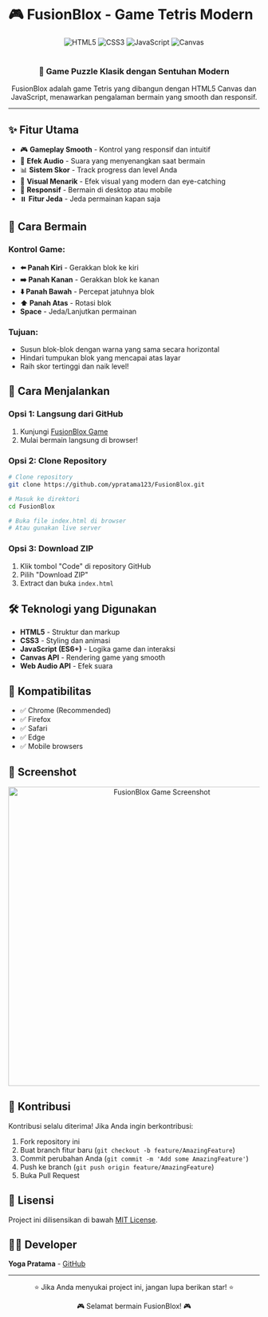 # 🎮 FusionBlox - Game Tetris Modern

<div align="center">
  <img src="https://img.shields.io/badge/HTML5-E34F26?style=for-the-badge&logo=html5&logoColor=white" alt="HTML5">
  <img src="https://img.shields.io/badge/CSS3-1572B6?style=for-the-badge&logo=css3&logoColor=white" alt="CSS3">
  <img src="https://img.shields.io/badge/JavaScript-F7DF1E?style=for-the-badge&logo=javascript&logoColor=black" alt="JavaScript">
  <img src="https://img.shields.io/badge/Canvas-000000?style=for-the-badge&logo=canvas&logoColor=white" alt="Canvas">
</div>

<br>

<div align="center">
  <h3>🎯 Game Puzzle Klasik dengan Sentuhan Modern</h3>
  <p>FusionBlox adalah game Tetris yang dibangun dengan HTML5 Canvas dan JavaScript, menawarkan pengalaman bermain yang smooth dan responsif.</p>
</div>

---

## ✨ Fitur Utama

- 🎮 **Gameplay Smooth** - Kontrol yang responsif dan intuitif
- 🎵 **Efek Audio** - Suara yang menyenangkan saat bermain
- 📊 **Sistem Skor** - Track progress dan level Anda
- 🎨 **Visual Menarik** - Efek visual yang modern dan eye-catching
- 📱 **Responsif** - Bermain di desktop atau mobile
- ⏸️ **Fitur Jeda** - Jeda permainan kapan saja

## 🎯 Cara Bermain

### Kontrol Game:
- **⬅️ Panah Kiri** - Gerakkan blok ke kiri
- **➡️ Panah Kanan** - Gerakkan blok ke kanan  
- **⬇️ Panah Bawah** - Percepat jatuhnya blok
- **⬆️ Panah Atas** - Rotasi blok
- **Space** - Jeda/Lanjutkan permainan

### Tujuan:
- Susun blok-blok dengan warna yang sama secara horizontal
- Hindari tumpukan blok yang mencapai atas layar
- Raih skor tertinggi dan naik level!

## 🚀 Cara Menjalankan

### Opsi 1: Langsung dari GitHub
1. Kunjungi [FusionBlox Game](https://ypratama123.github.io/FusionBlox/)
2. Mulai bermain langsung di browser!

### Opsi 2: Clone Repository
```bash
# Clone repository
git clone https://github.com/ypratama123/FusionBlox.git

# Masuk ke direktori
cd FusionBlox

# Buka file index.html di browser
# Atau gunakan live server
```

### Opsi 3: Download ZIP
1. Klik tombol "Code" di repository GitHub
2. Pilih "Download ZIP"
3. Extract dan buka `index.html`

## 🛠️ Teknologi yang Digunakan

- **HTML5** - Struktur dan markup
- **CSS3** - Styling dan animasi
- **JavaScript (ES6+)** - Logika game dan interaksi
- **Canvas API** - Rendering game yang smooth
- **Web Audio API** - Efek suara

## 📱 Kompatibilitas

- ✅ Chrome (Recommended)
- ✅ Firefox
- ✅ Safari
- ✅ Edge
- ✅ Mobile browsers

## 🎨 Screenshot

<div align="center">
  <img src="https://via.placeholder.com/600x400/2c3e50/ffffff?text=FusionBlox+Game+Screenshot" alt="FusionBlox Game Screenshot" width="600">
</div>

## 🤝 Kontribusi

Kontribusi selalu diterima! Jika Anda ingin berkontribusi:

1. Fork repository ini
2. Buat branch fitur baru (`git checkout -b feature/AmazingFeature`)
3. Commit perubahan Anda (`git commit -m 'Add some AmazingFeature'`)
4. Push ke branch (`git push origin feature/AmazingFeature`)
5. Buka Pull Request

## 📄 Lisensi

Project ini dilisensikan di bawah [MIT License](LICENSE).

## 👨‍💻 Developer

**Yoga Pratama** - [GitHub](https://github.com/ypratama123)

---

<div align="center">
  <p>⭐ Jika Anda menyukai project ini, jangan lupa berikan star! ⭐</p>
  <p>🎮 Selamat bermain FusionBlox! 🎮</p>
</div>
